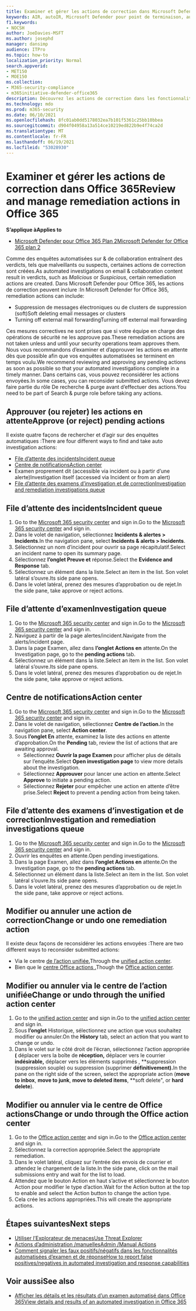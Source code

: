 ```yaml
---
title: Examiner et gérer les actions de correction dans Microsoft Defender pour Office 365
keywords: AIR, autoIR, Microsoft Defender pour point de terminaison, automatisé, examen, réponse, correction, menaces, avancé, menace, protection
f1.keywords:
- NOCSH
author: JoeDavies-MSFT
ms.author: josephd
manager: dansimp
audience: ITPro
ms.topic: how-to
localization_priority: Normal
search.appverid:
- MET150
- MOE150
ms.collection:
- M365-security-compliance
- m365initiative-defender-office365
description: Découvrez les actions de correction dans les fonctionnalités d’investigation et de réponse automatisées dans Microsoft Defender pour Office 365 Plan 2.
ms.technology: mdo
ms.prod: m365-security
ms.date: 06/10/2021
ms.openlocfilehash: 8fc01ab0dd5178032ea7b101f5361c25bb10bbea
ms.sourcegitcommit: d904f04958a13a514ce10219ed822b9e4f74ca2d
ms.translationtype: MT
ms.contentlocale: fr-FR
ms.lasthandoff: 06/19/2021
ms.locfileid: "53028930"
---
```

# <a name="review-and-manage-remediation-actions-in-office-365"></a><span data-ttu-id="fe721-104">Examiner et gérer les actions de correction dans Office 365</span><span class="sxs-lookup"><span data-stu-id="fe721-104">Review and manage remediation actions in Office 365</span></span>

<span data-ttu-id="fe721-105">**S’applique à**</span><span class="sxs-lookup"><span data-stu-id="fe721-105">**Applies to**</span></span>
- [<span data-ttu-id="fe721-106">Microsoft Defender pour Office 365 Plan 2</span><span class="sxs-lookup"><span data-stu-id="fe721-106">Microsoft Defender for Office 365 plan 2</span></span>](defender-for-office-365.md)

<span data-ttu-id="fe721-107">Comme des enquêtes automatisées sur & de collaboration  entraînent des verdicts, tels que malveillants ou suspects, certaines actions de correction sont créées.</span><span class="sxs-lookup"><span data-stu-id="fe721-107">As automated investigations on email & collaboration content result in verdicts, such as *Malicious* or *Suspicious*, certain remediation actions are created.</span></span> <span data-ttu-id="fe721-108">Dans Microsoft Defender pour Office 365, les actions de correction peuvent inclure :</span><span class="sxs-lookup"><span data-stu-id="fe721-108">In Microsoft Defender for Office 365, remediation actions can include:</span></span>

- <span data-ttu-id="fe721-109">Suppression de messages électroniques ou de clusters de suppression (soft)</span><span class="sxs-lookup"><span data-stu-id="fe721-109">Soft deleting email messages or clusters</span></span>
- <span data-ttu-id="fe721-110">Turning off external mail forwarding</span><span class="sxs-lookup"><span data-stu-id="fe721-110">Turning off external mail forwarding</span></span>

<span data-ttu-id="fe721-111">Ces mesures correctives ne sont prises que si votre équipe en charge des opérations de sécurité ne les approuve pas.</span><span class="sxs-lookup"><span data-stu-id="fe721-111">These remediation actions are not taken unless and until your security operations team approves them.</span></span> <span data-ttu-id="fe721-112">Nous vous recommandons d’examiner et d’approuver les actions en attente dès que possible afin que vos enquêtes automatisées se terminent en temps voulu.</span><span class="sxs-lookup"><span data-stu-id="fe721-112">We recommend reviewing and approving any pending actions as soon as possible so that your automated investigations complete in a timely manner.</span></span> <span data-ttu-id="fe721-113">Dans certains cas, vous pouvez reconsidérer les actions envoyées.</span><span class="sxs-lookup"><span data-stu-id="fe721-113">In some cases, you can reconsider submitted actions.</span></span>  <span data-ttu-id="fe721-114">Vous devez faire partie du rôle De recherche & purge avant d’effectuer des actions.</span><span class="sxs-lookup"><span data-stu-id="fe721-114">You need to be part of Search & purge role before taking any actions.</span></span>


## <a name="approve-or-reject-pending-actions"></a><span data-ttu-id="fe721-115">Approuver (ou rejeter) les actions en attente</span><span class="sxs-lookup"><span data-stu-id="fe721-115">Approve (or reject) pending actions</span></span>
<span data-ttu-id="fe721-116">Il existe quatre façons de rechercher et d’agir sur des enquêtes automatiques :</span><span class="sxs-lookup"><span data-stu-id="fe721-116">There are four different ways to find and take auto investigation actions:</span></span>

- [<span data-ttu-id="fe721-117">File d’attente des incidents</span><span class="sxs-lookup"><span data-stu-id="fe721-117">Incident queue</span></span>](https://security.microsoft.com/incidents)
- [<span data-ttu-id="fe721-118">Centre de notifications</span><span class="sxs-lookup"><span data-stu-id="fe721-118">Action center</span></span>](https://security.microsoft.com/action-center/pending)
- <span data-ttu-id="fe721-119">Examen proprement dit (accessible via incident ou à partir d’une alerte)</span><span class="sxs-lookup"><span data-stu-id="fe721-119">Investigation itself (accessed via Incident or from an alert)</span></span>
- [<span data-ttu-id="fe721-120">File d’attente des examens d’investigation et de correction</span><span class="sxs-lookup"><span data-stu-id="fe721-120">Investigation and remediation investigations queue</span></span>](https://security.microsoft.com/airinvestigation)

## <a name="incident-queue"></a><span data-ttu-id="fe721-121">File d’attente des incidents</span><span class="sxs-lookup"><span data-stu-id="fe721-121">Incident queue</span></span>
1. <span data-ttu-id="fe721-122">Go to the [Microsoft 365 security center](https://security.microsoft.com) and sign in.</span><span class="sxs-lookup"><span data-stu-id="fe721-122">Go to the [Microsoft 365 security center](https://security.microsoft.com) and sign in.</span></span>
2. <span data-ttu-id="fe721-123">Dans le volet de navigation, sélectionnez **Incidents & alertes > Incidents**.</span><span class="sxs-lookup"><span data-stu-id="fe721-123">In the navigation pane, select **Incidents & alerts > Incidents**.</span></span>
3. <span data-ttu-id="fe721-124">Sélectionnez un nom d’incident pour ouvrir sa page récapitulatif.</span><span class="sxs-lookup"><span data-stu-id="fe721-124">Select an incident name to open its summary page.</span></span>
4. <span data-ttu-id="fe721-125">Sélectionnez **l’onglet Preuve et** réponse.</span><span class="sxs-lookup"><span data-stu-id="fe721-125">Select the **Evidence and Response** tab.</span></span>
5. <span data-ttu-id="fe721-126">Sélectionnez un élément dans la liste.</span><span class="sxs-lookup"><span data-stu-id="fe721-126">Select an item in the list.</span></span> <span data-ttu-id="fe721-127">Son volet latéral s’ouvre.</span><span class="sxs-lookup"><span data-stu-id="fe721-127">Its side pane opens.</span></span>
6. <span data-ttu-id="fe721-128">Dans le volet latéral, prenez des mesures d’approbation ou de rejet.</span><span class="sxs-lookup"><span data-stu-id="fe721-128">In the side pane, take approve or reject actions.</span></span>

## <a name="investigation-queue"></a><span data-ttu-id="fe721-129">File d’attente d’examen</span><span class="sxs-lookup"><span data-stu-id="fe721-129">Investigation queue</span></span> 
1. <span data-ttu-id="fe721-130">Go to the [Microsoft 365 security center](https://security.microsoft.com) and sign in.</span><span class="sxs-lookup"><span data-stu-id="fe721-130">Go to the [Microsoft 365 security center](https://security.microsoft.com) and sign in.</span></span>
2. <span data-ttu-id="fe721-131">Naviguez à partir de la page alertes/incident.</span><span class="sxs-lookup"><span data-stu-id="fe721-131">Navigate from the alerts/incident page.</span></span> 
3. <span data-ttu-id="fe721-132">Dans la page Examen, allez dans **l’onglet Actions en** attente.</span><span class="sxs-lookup"><span data-stu-id="fe721-132">On the Investigation page, go to the **pending actions** tab.</span></span> 
4. <span data-ttu-id="fe721-133">Sélectionnez un élément dans la liste.</span><span class="sxs-lookup"><span data-stu-id="fe721-133">Select an item in the list.</span></span> <span data-ttu-id="fe721-134">Son volet latéral s’ouvre.</span><span class="sxs-lookup"><span data-stu-id="fe721-134">Its side pane opens.</span></span>  
5. <span data-ttu-id="fe721-135">Dans le volet latéral, prenez des mesures d’approbation ou de rejet.</span><span class="sxs-lookup"><span data-stu-id="fe721-135">In the side pane, take approve or reject actions.</span></span>

## <a name="action-center"></a><span data-ttu-id="fe721-136">Centre de notifications</span><span class="sxs-lookup"><span data-stu-id="fe721-136">Action center</span></span>
1. <span data-ttu-id="fe721-137">Go to the [Microsoft 365 security center](https://security.microsoft.com) and sign in.</span><span class="sxs-lookup"><span data-stu-id="fe721-137">Go to the [Microsoft 365 security center](https://security.microsoft.com) and sign in.</span></span>
2. <span data-ttu-id="fe721-138">Dans le volet de navigation, sélectionnez **Centre de l’action.**</span><span class="sxs-lookup"><span data-stu-id="fe721-138">In the navigation pane, select **Action center**.</span></span>
3. <span data-ttu-id="fe721-139">Sous **l’onglet En** attente, examinez la liste des actions en attente d’approbation.</span><span class="sxs-lookup"><span data-stu-id="fe721-139">On the **Pending** tab, review the list of actions that are awaiting approval.</span></span>
   - <span data-ttu-id="fe721-140">Sélectionnez **Ouvrir la page Examen** pour afficher plus de détails sur l’enquête.</span><span class="sxs-lookup"><span data-stu-id="fe721-140">Select **Open investigation page** to view more details about the investigation.</span></span>
   - <span data-ttu-id="fe721-141">Sélectionnez **Approuver** pour lancer une action en attente.</span><span class="sxs-lookup"><span data-stu-id="fe721-141">Select **Approve** to initiate a pending action.</span></span>
   - <span data-ttu-id="fe721-142">Sélectionnez **Rejeter** pour empêcher une action en attente d’être prise.</span><span class="sxs-lookup"><span data-stu-id="fe721-142">Select **Reject** to prevent a pending action from being taken.</span></span>

## <a name="investigation-and-remediation-investigations-queue"></a><span data-ttu-id="fe721-143">File d’attente des examens d’investigation et de correction</span><span class="sxs-lookup"><span data-stu-id="fe721-143">Investigation and remediation investigations queue</span></span>
1. <span data-ttu-id="fe721-144">Go to the [Microsoft 365 security center](https://security.microsoft.com) and sign in.</span><span class="sxs-lookup"><span data-stu-id="fe721-144">Go to the [Microsoft 365 security center](https://security.microsoft.com) and sign in.</span></span>
2. <span data-ttu-id="fe721-145">Ouvrir les enquêtes en attente.</span><span class="sxs-lookup"><span data-stu-id="fe721-145">Open pending investigations.</span></span> 
3. <span data-ttu-id="fe721-146">Dans la page Examen, allez dans **l’onglet Actions en** attente.</span><span class="sxs-lookup"><span data-stu-id="fe721-146">On the Investigation page, go to the **pending actions** tab.</span></span>
4. <span data-ttu-id="fe721-147">Sélectionnez un élément dans la liste.</span><span class="sxs-lookup"><span data-stu-id="fe721-147">Select an item in the list.</span></span> <span data-ttu-id="fe721-148">Son volet latéral s’ouvre.</span><span class="sxs-lookup"><span data-stu-id="fe721-148">Its side pane opens.</span></span>  
5. <span data-ttu-id="fe721-149">Dans le volet latéral, prenez des mesures d’approbation ou de rejet.</span><span class="sxs-lookup"><span data-stu-id="fe721-149">In the side pane, take approve or reject actions.</span></span>

## <a name="change-or-undo-one-remediation-action"></a><span data-ttu-id="fe721-150">Modifier ou annuler une action de correction</span><span class="sxs-lookup"><span data-stu-id="fe721-150">Change or undo one remediation action</span></span>

<span data-ttu-id="fe721-151">Il existe deux façons de reconsidérer les actions envoyées :</span><span class="sxs-lookup"><span data-stu-id="fe721-151">There are two different ways to reconsider submitted actions:</span></span>
   - <span data-ttu-id="fe721-152">Via le centre [de l’action unifiée.](https://security.microsoft.com/action-center)</span><span class="sxs-lookup"><span data-stu-id="fe721-152">Through the [unified action center](https://security.microsoft.com/action-center).</span></span>
   - <span data-ttu-id="fe721-153">Bien que le [centre Office actions .](https://security.microsoft.com/threatincidents)</span><span class="sxs-lookup"><span data-stu-id="fe721-153">Though the [Office action center](https://security.microsoft.com/threatincidents).</span></span>
   
## <a name="change-or-undo-through-the-unified-action-center"></a><span data-ttu-id="fe721-154">Modifier ou annuler via le centre de l’action unifiée</span><span class="sxs-lookup"><span data-stu-id="fe721-154">Change or undo through the unified action center</span></span>
1. <span data-ttu-id="fe721-155">Go to the [unified action center](https://security.microsoft.com/action-center) and sign in.</span><span class="sxs-lookup"><span data-stu-id="fe721-155">Go to the [unified action center](https://security.microsoft.com/action-center) and sign in.</span></span>
2. <span data-ttu-id="fe721-156">Sous **l’onglet** Historique, sélectionnez une action que vous souhaitez modifier ou annuler.</span><span class="sxs-lookup"><span data-stu-id="fe721-156">On the **History** tab, select an action that you want to change or undo.</span></span>
3. <span data-ttu-id="fe721-157">Dans le volet sur le côté droit de l’écran, sélectionnez l’action appropriée **(** déplacer vers la boîte de **réception,** déplacer vers le courrier **indésirable,** déplacer vers les éléments supprimés , \*\*suppression (suppression souple) ou suppression (supprimer **définitivement).**</span><span class="sxs-lookup"><span data-stu-id="fe721-157">In the pane on the right side of the screen, select the appropriate action (**move to inbox**, **move to junk**, **move to deleted items**, \*\*soft delete", or **hard delete**).</span></span>

 ## <a name="change-or-undo-through-the-office-action-center"></a><span data-ttu-id="fe721-158">Modifier ou annuler via le centre de Office actions</span><span class="sxs-lookup"><span data-stu-id="fe721-158">Change or undo through the Office action center</span></span> 
1. <span data-ttu-id="fe721-159">Go to the [Office action center](https://security.microsoft.com/threatincidents) and sign in.</span><span class="sxs-lookup"><span data-stu-id="fe721-159">Go to the [Office action center](https://security.microsoft.com/threatincidents) and sign in.</span></span>
2. <span data-ttu-id="fe721-160">Sélectionnez la correction appropriée.</span><span class="sxs-lookup"><span data-stu-id="fe721-160">Select the appropriate remediation.</span></span>
3. <span data-ttu-id="fe721-161">Dans le volet latéral, cliquez sur l’entrée des envois de courrier et attendez le chargement de la liste.</span><span class="sxs-lookup"><span data-stu-id="fe721-161">In the side pane, click on the mail submissions entry and wait for the list to load.</span></span> 
4. <span data-ttu-id="fe721-162">Attendez que le bouton Action en haut s’active et sélectionnez le bouton Action pour modifier le type d’action.</span><span class="sxs-lookup"><span data-stu-id="fe721-162">Wait for the Action button at the top to enable and select the Action button to change the action type.</span></span> 
5. <span data-ttu-id="fe721-163">Cela crée les actions appropriées.</span><span class="sxs-lookup"><span data-stu-id="fe721-163">This will create the appropriate actions.</span></span>

## <a name="next-steps"></a><span data-ttu-id="fe721-164">Étapes suivantes</span><span class="sxs-lookup"><span data-stu-id="fe721-164">Next steps</span></span>

- [<span data-ttu-id="fe721-165">Utiliser l’Explorateur de menaces</span><span class="sxs-lookup"><span data-stu-id="fe721-165">Use Threat Explorer</span></span>](threat-explorer.md) 
- [<span data-ttu-id="fe721-166">Actions d’administration /manuelles</span><span class="sxs-lookup"><span data-stu-id="fe721-166">Admin /Manual Actions</span></span>](remediate-malicious-email-delivered-office-365.md)
- [<span data-ttu-id="fe721-167">Comment signaler les faux positifs/négatifs dans les fonctionnalités automatisées d’examen et de réponse</span><span class="sxs-lookup"><span data-stu-id="fe721-167">How to report false positives/negatives in automated investigation and response capabilities</span></span>](air-report-false-positives-negatives.md)

## <a name="see-also"></a><span data-ttu-id="fe721-168">Voir aussi</span><span class="sxs-lookup"><span data-stu-id="fe721-168">See also</span></span>

- [<span data-ttu-id="fe721-169">Afficher les détails et les résultats d’un examen automatisé dans Office 365</span><span class="sxs-lookup"><span data-stu-id="fe721-169">View details and results of an automated investigation in Office 365</span></span>](air-view-investigation-results.md)
